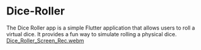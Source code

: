 # Dice-Roller
The Dice Roller app is a simple Flutter application that allows users to roll a virtual dice. It provides a fun way to simulate rolling a physical dice.
[Dice_Roller_Screen_Rec.webm](https://github.com/jainmonisha17/Dice-Roller/assets/61319556/43a9386d-d129-441f-a072-220684f94b1d)
